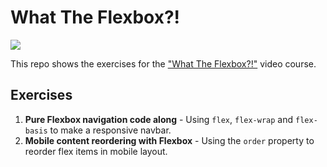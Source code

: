 # What The Flexbox?!

![](https://flexbox.io/images/WTF/share.png)

This repo shows the exercises for the ["What The Flexbox?!"](http://flexbox.io) video course.

## Exercises

1. **Pure Flexbox navigation code along** - Using `flex`, `flex-wrap` and `flex-basis` to make a responsive navbar.
2. **Mobile content reordering with Flexbox** - Using the `order` property to reorder flex items in mobile layout.
